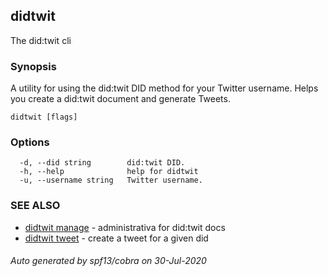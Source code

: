 ## didtwit

The did:twit cli

### Synopsis

A utility for using the did:twit DID method for your Twitter username. Helps you create a did:twit document and generate Tweets.

```
didtwit [flags]
```

### Options

```
  -d, --did string        did:twit DID.
  -h, --help              help for didtwit
  -u, --username string   Twitter username.
```

### SEE ALSO

* [didtwit manage](didtwit_manage.md)	 - administrativa for did:twit docs
* [didtwit tweet](didtwit_tweet.md)	 - create a tweet for a given did

###### Auto generated by spf13/cobra on 30-Jul-2020
